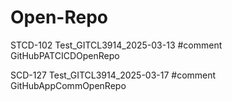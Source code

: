 # Open-Repo

STCD-102 Test_GITCL3914_2025-03-13 #comment GitHubPATCICDOpenRepo

SCD-127 Test_GITCL3914_2025-03-17 #comment GitHubAppCommOpenRepo

